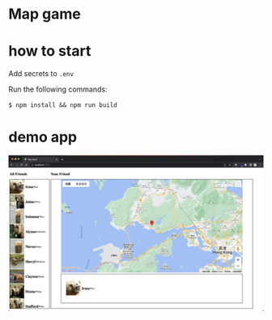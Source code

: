 # Map game

# how to start

Add secrets to `.env`

Run the following commands:

```
$ npm install && npm run build
```

# demo app

![alt text](demo.png "Demo")
